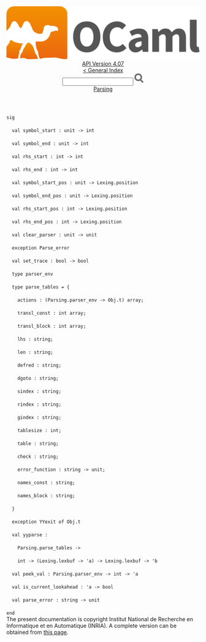 <!-- ((! set title API !)) ((! set documentation !)) ((! set api !)) ((! set nobreadcrumb !)) -->
<div class="api"><header><nav class="toc brand"><a class="brand" href="https://ocaml.org/"><img src="colour-logo-gray.svg" class="svg" alt="OCaml"></a></nav><nav class="toc"><div class="toc_version"><a href="/docs" id="version-select">API Version 4.07</a></div><a href="index.html">&lt; General Index</a><div class="api_search"><input type="text" name="apisearch" id="api_search" oninput="mySearch(false);" onkeypress="this.oninput();" onclick="this.oninput();" onpaste="this.oninput();">
<img src="search_icon.svg" alt="Search" class="svg" onclick="mySearch(false)"></div>
<div id="search_results"></div><div class="toc_title"><a href="Parsing.html">Parsing</a></div><ul></ul></nav></header>
<code class="code"><span class="keyword">sig</span><br>
&nbsp;&nbsp;<span class="keyword">val</span>&nbsp;symbol_start&nbsp;:&nbsp;unit&nbsp;<span class="keywordsign">-&gt;</span>&nbsp;int<br>
&nbsp;&nbsp;<span class="keyword">val</span>&nbsp;symbol_end&nbsp;:&nbsp;unit&nbsp;<span class="keywordsign">-&gt;</span>&nbsp;int<br>
&nbsp;&nbsp;<span class="keyword">val</span>&nbsp;rhs_start&nbsp;:&nbsp;int&nbsp;<span class="keywordsign">-&gt;</span>&nbsp;int<br>
&nbsp;&nbsp;<span class="keyword">val</span>&nbsp;rhs_end&nbsp;:&nbsp;int&nbsp;<span class="keywordsign">-&gt;</span>&nbsp;int<br>
&nbsp;&nbsp;<span class="keyword">val</span>&nbsp;symbol_start_pos&nbsp;:&nbsp;unit&nbsp;<span class="keywordsign">-&gt;</span>&nbsp;<span class="constructor">Lexing</span>.position<br>
&nbsp;&nbsp;<span class="keyword">val</span>&nbsp;symbol_end_pos&nbsp;:&nbsp;unit&nbsp;<span class="keywordsign">-&gt;</span>&nbsp;<span class="constructor">Lexing</span>.position<br>
&nbsp;&nbsp;<span class="keyword">val</span>&nbsp;rhs_start_pos&nbsp;:&nbsp;int&nbsp;<span class="keywordsign">-&gt;</span>&nbsp;<span class="constructor">Lexing</span>.position<br>
&nbsp;&nbsp;<span class="keyword">val</span>&nbsp;rhs_end_pos&nbsp;:&nbsp;int&nbsp;<span class="keywordsign">-&gt;</span>&nbsp;<span class="constructor">Lexing</span>.position<br>
&nbsp;&nbsp;<span class="keyword">val</span>&nbsp;clear_parser&nbsp;:&nbsp;unit&nbsp;<span class="keywordsign">-&gt;</span>&nbsp;unit<br>
&nbsp;&nbsp;<span class="keyword">exception</span>&nbsp;<span class="constructor">Parse_error</span><br>
&nbsp;&nbsp;<span class="keyword">val</span>&nbsp;set_trace&nbsp;:&nbsp;bool&nbsp;<span class="keywordsign">-&gt;</span>&nbsp;bool<br>
&nbsp;&nbsp;<span class="keyword">type</span>&nbsp;parser_env<br>
&nbsp;&nbsp;<span class="keyword">type</span>&nbsp;parse_tables&nbsp;=&nbsp;{<br>
&nbsp;&nbsp;&nbsp;&nbsp;actions&nbsp;:&nbsp;(<span class="constructor">Parsing</span>.parser_env&nbsp;<span class="keywordsign">-&gt;</span>&nbsp;<span class="constructor">Obj</span>.t)&nbsp;array;<br>
&nbsp;&nbsp;&nbsp;&nbsp;transl_const&nbsp;:&nbsp;int&nbsp;array;<br>
&nbsp;&nbsp;&nbsp;&nbsp;transl_block&nbsp;:&nbsp;int&nbsp;array;<br>
&nbsp;&nbsp;&nbsp;&nbsp;lhs&nbsp;:&nbsp;string;<br>
&nbsp;&nbsp;&nbsp;&nbsp;len&nbsp;:&nbsp;string;<br>
&nbsp;&nbsp;&nbsp;&nbsp;defred&nbsp;:&nbsp;string;<br>
&nbsp;&nbsp;&nbsp;&nbsp;dgoto&nbsp;:&nbsp;string;<br>
&nbsp;&nbsp;&nbsp;&nbsp;sindex&nbsp;:&nbsp;string;<br>
&nbsp;&nbsp;&nbsp;&nbsp;rindex&nbsp;:&nbsp;string;<br>
&nbsp;&nbsp;&nbsp;&nbsp;gindex&nbsp;:&nbsp;string;<br>
&nbsp;&nbsp;&nbsp;&nbsp;tablesize&nbsp;:&nbsp;int;<br>
&nbsp;&nbsp;&nbsp;&nbsp;table&nbsp;:&nbsp;string;<br>
&nbsp;&nbsp;&nbsp;&nbsp;check&nbsp;:&nbsp;string;<br>
&nbsp;&nbsp;&nbsp;&nbsp;error_function&nbsp;:&nbsp;string&nbsp;<span class="keywordsign">-&gt;</span>&nbsp;unit;<br>
&nbsp;&nbsp;&nbsp;&nbsp;names_const&nbsp;:&nbsp;string;<br>
&nbsp;&nbsp;&nbsp;&nbsp;names_block&nbsp;:&nbsp;string;<br>
&nbsp;&nbsp;}<br>
&nbsp;&nbsp;<span class="keyword">exception</span>&nbsp;<span class="constructor">YYexit</span>&nbsp;<span class="keyword">of</span>&nbsp;<span class="constructor">Obj</span>.t<br>
&nbsp;&nbsp;<span class="keyword">val</span>&nbsp;yyparse&nbsp;:<br>
&nbsp;&nbsp;&nbsp;&nbsp;<span class="constructor">Parsing</span>.parse_tables&nbsp;<span class="keywordsign">-&gt;</span><br>
&nbsp;&nbsp;&nbsp;&nbsp;int&nbsp;<span class="keywordsign">-&gt;</span>&nbsp;(<span class="constructor">Lexing</span>.lexbuf&nbsp;<span class="keywordsign">-&gt;</span>&nbsp;<span class="keywordsign">'</span>a)&nbsp;<span class="keywordsign">-&gt;</span>&nbsp;<span class="constructor">Lexing</span>.lexbuf&nbsp;<span class="keywordsign">-&gt;</span>&nbsp;<span class="keywordsign">'</span>b<br>
&nbsp;&nbsp;<span class="keyword">val</span>&nbsp;peek_val&nbsp;:&nbsp;<span class="constructor">Parsing</span>.parser_env&nbsp;<span class="keywordsign">-&gt;</span>&nbsp;int&nbsp;<span class="keywordsign">-&gt;</span>&nbsp;<span class="keywordsign">'</span>a<br>
&nbsp;&nbsp;<span class="keyword">val</span>&nbsp;is_current_lookahead&nbsp;:&nbsp;<span class="keywordsign">'</span>a&nbsp;<span class="keywordsign">-&gt;</span>&nbsp;bool<br>
&nbsp;&nbsp;<span class="keyword">val</span>&nbsp;parse_error&nbsp;:&nbsp;string&nbsp;<span class="keywordsign">-&gt;</span>&nbsp;unit<br>
<span class="keyword">end</span></code>
<div class="copyright">The present documentation is copyright Institut National de Recherche en Informatique et en Automatique (INRIA). A complete version can be obtained from <a href="http://caml.inria.fr/pub/docs/manual-ocaml/">this page</a>.</div></div>